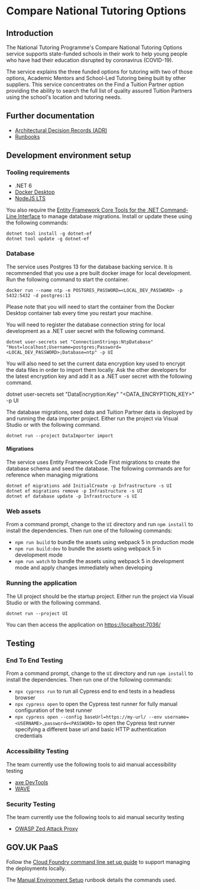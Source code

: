 # Compare National Tutoring Options

## Introduction

The National Tutoring Programme's Compare National Tutoring Options service supports state-funded schools in their work to help young people who have had their education disrupted by coronavirus (COVID-19).

The service explains the three funded options for tutoring with two of those options, Academic Mentors and School-Led Tutoring being built by other suppliers. This service concentrates on the Find a Tuition Partner option providing the ability to search the full list of quality assured Tuition Partners using the school's location and tutoring needs.

## Further documentation

* [Architectural Decision Records (ADR)](docs/decisions)
* [Runbooks](docs/runbooks)

## Development environment setup

### Tooling requirements

* .NET 6
* [Docker Desktop](https://www.docker.com/products/docker-desktop/)
* [NodeJS LTS](https://nodejs.org/en/download/)

You also require the [Entity Framework Core Tools for the .NET Command-Line Interface](https://www.nuget.org/packages/dotnet-ef/) to manage database migrations. Install or update these using the following commands:

```
dotnet tool install -g dotnet-ef
dotnet tool update -g dotnet-ef
```

### Database

The service uses Postgres 13 for the database backing service. It is recommended that you use a pre built docker image for local development. Run the following command to start the container.

```
docker run --name ntp -e POSTGRES_PASSWORD=<LOCAL_DEV_PASSWORD> -p 5432:5432 -d postgres:13
```

Please note that you will need to start the container from the Docker Desktop container tab every time you restart your machine.

You will need to register the database connection string for local development as a .NET user secret with the following command.

```
dotnet user-secrets set "ConnectionStrings:NtpDatabase" "Host=localhost;Username=postgres;Password=<LOCAL_DEV_PASSWORD>;Database=ntp" -p UI
```

You will also need to set the current data encryption key used to encrypt the data files in order to import them locally. Ask the other developers for the latest encryption key and add it as a .NET user secret with the following command.

dotnet user-secrets set "DataEncryption:Key" "<DATA_ENCRYPTION_KEY>" -p UI

The database migrations, seed data and Tuition Partner data is deployed by and running the data importer project. Either run the project via Visual Studio or with the following command.

```
dotnet run --project DataImporter import
```

#### Migrations

The service uses Entity Framework Code First migrations to create the database schema and seed the database. The following commands are for reference when managing migrations

```
dotnet ef migrations add InitialCreate -p Infrastructure -s UI
dotnet ef migrations remove -p Infrastructure -s UI
dotnet ef database update -p Infrastructure -s UI
```

### Web assets

From a command prompt, change to the `UI` directory and run `npm install` to install the dependencies. Then run one of the following commands:

* `npm run build` to bundle the assets using webpack 5 in production mode
* `npm run build:dev` to bundle the assets using webpack 5 in development mode
* `npm run watch` to bundle the assets using webpack 5 in development mode and apply changes immediately when developing

### Running the application

The UI project should be the startup project. Either run the project via Visual Studio or with the following command.

```
dotnet run --project UI
```

You can then access the application on [https://localhost:7036/](https://localhost:7036/)

## Testing

### End To End Testing

From a command prompt, change to the `UI` directory and run `npm install` to install the dependencies. Then run one of the following commands:

* `npx cypress run` to run all Cypress end to end tests in a headless browser
* `npx cypress open` to open the Cypress test runner for fully manual configuration of the test runner
* `npx cypress open --config baseUrl=https://my-url/ --env username=<USERNAME>,password=<PASSWORD>` to open the Cypress test runner specifying a different base url and basic HTTP authentication credentials

### Accessibility Testing

The team currently use the following tools to aid manual accessibility testing

* [axe DevTools](https://www.deque.com/axe/devtools/)
* [WAVE](https://wave.webaim.org/)

### Security Testing

The team currently use the following tools to aid manual security testing

* [OWASP Zed Attack Proxy](https://www.zaproxy.org/)

## GOV.UK PaaS

Follow the [Cloud Foundry command line set up guide](https://docs.cloud.service.gov.uk/get_started.html#set-up-the-cloud-foundry-command-line) to support managing the deployments locally.

The [Manual Environment Setup](docs/runbooks/manual-environment-setup.md) runbook details the commands used.